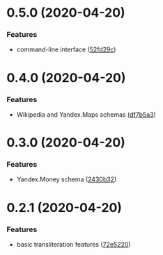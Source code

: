 # 0.5.0 (2020-04-20)


### Features

* command-line interface ([52fd29c](https://github.com/nalgeon/iuliia-py/commit/52fd29cc79219d2600aa709ab6d139318b2138c0))



# 0.4.0 (2020-04-20)


### Features

* Wikipedia and Yandex.Maps schemas ([df7b5a3](https://github.com/nalgeon/iuliia-py/commit/df7b5a38030099d422c360d8e70f55e5cc98ebc1))



# 0.3.0 (2020-04-20)


### Features

* Yandex.Money schema ([2430b32](https://github.com/nalgeon/iuliia-py/commit/2430b32b73f85bf1a7dc783180ad2479062fda7a))



# 0.2.1 (2020-04-20)


### Features

* basic transliteration features ([72e5220](https://github.com/nalgeon/iuliia-py/commit/72e522093dc02172c84f9678be6904756a8d6ee3))



